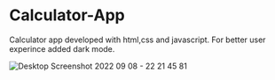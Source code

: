 # Calculator-App
Calculator app developed with html,css and javascript. For better user experince added dark mode.

![Desktop Screenshot 2022 09 08 - 22 21 45 81](https://user-images.githubusercontent.com/98719469/189208341-20739003-bd6e-4ed1-90e0-2e58deb94e11.png)
